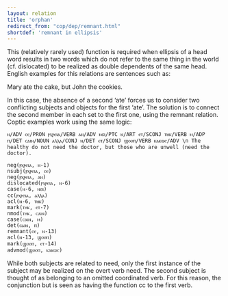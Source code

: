 ```yaml
---
layout: relation
title: 'orphan'
redirect_from: "cop/dep/remnant.html"
shortdef: 'remnant in ellipsis'
---
```


This (relatively rarely used) function is required when ellipsis of a head word results in two words which do not refer to the same thing in the world (cf. dislocated) to be realized as double dependents of the same head. English examples for this relations are sentences such as:

Mary ate the cake, but John the cookies.

In this case, the absence of a second ‘ate’ forces us to consider two conflicting subjects and objects for the first ‘ate’. The solution is to connect the second member in each set to the first one, using the remnant relation. Coptic examples work using the same logic:

~~~ sdparse
ⲛ/ADV ⲥⲉ/PRON ⲣⲭⲣⲉⲓⲁ/VERB ⲁⲛ/ADV ⲛϭⲓ/PTC ⲛ/ART ⲉⲧ/SCONJ ⲧⲏⲕ/VERB ⲙ/ADP ⲡ/DET ⲥⲁⲓⲛ/NOUN ⲁⲗⲗⲁ/CONJ ⲛ/DET ⲉⲧ/SCONJ ϣⲟⲟⲡ/VERB ⲕⲁⲕⲱⲥ/ADV \n The healthy do not need the doctor, but those who are unwell (need the doctor). 

neg(ⲣⲭⲣⲉⲓⲁ, ⲛ-1)
nsubj(ⲣⲭⲣⲉⲓⲁ, ⲥⲉ)
neg(ⲣⲭⲣⲉⲓⲁ, ⲁⲛ)
dislocated(ⲣⲭⲣⲉⲓⲁ, ⲛ-6)
case(ⲛ-6, ⲛϭⲓ)
cc(ⲣⲭⲣⲉⲓⲁ, ⲁⲗⲗⲁ)
acl(ⲛ-6, ⲧⲏⲕ)
mark(ⲧⲏⲕ, ⲉⲧ-7)
nmod(ⲧⲏⲕ, ⲥⲁⲓⲛ)
case(ⲥⲁⲓⲛ, ⲙ)
det(ⲥⲁⲓⲛ, ⲡ)
remnant(ⲥⲉ, ⲛ-13)
acl(ⲛ-13, ϣⲟⲟⲡ)
mark(ϣⲟⲟⲡ, ⲉⲧ-14)
advmod(ϣⲟⲟⲡ, ⲕⲁⲕⲱⲥ)

~~~

While both subjects are related to need, only the first instance of the subject may be realized on the overt verb need. The second subject is thought of as belonging to an omitted coordinated verb. For this reason, the conjunction but is seen as having the function cc to the first verb.


